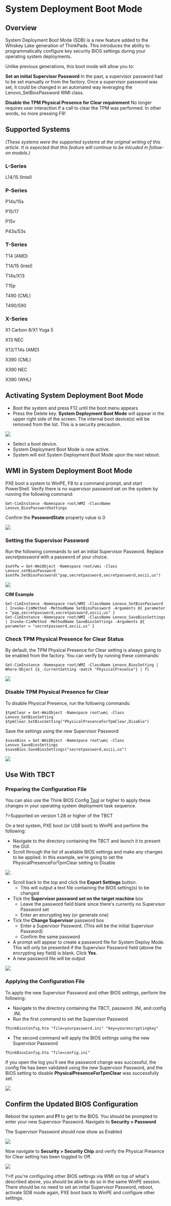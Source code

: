 # System Deployment Boot Mode

## Overview
System Deployment Boot Mode (SDB) is a new feature added to the Whiskey Lake generation of ThinkPads.  This introduces the ability to programmatically configure key security BIOS settings during your operating system deployments.

Unlike previous generations, this boot mode will allow you to:

**Set an initial Supervisor Password**
In the past, a supervisor password had to be set manually or from the factory.  Once a supervisor password was set, it could be changed in an automated way leveraging the Lenovo_SetBiosPassword WMI class.

**Disable the TPM Physical Presence for Clear requirement**
No longer requires user interaction if a call to clear the TPM was performed.  In other words, no more pressing F9!

## Supported Systems
*(These systems were the supported systems at the original writing of this article. It is expected that this feature will continue to be inlcuded in follow-on models.)*

### L-Series
L14/15 (Intel)

### P-Series
P14s/15s

P15/17

P15v

P43s/53s

### T-Series
T14 (AMD)

T14/15 (Intel)

T14s/X13

T15p

T490 (CML)

T490/590

### X-Series
X1 Carbon 8/X1 Yoga 5

X13 NEC

X13/T14s (AMD)

X390 (CML)

X390 NEC

X390 (WHL)

## Activating System Deployment Boot Mode
* Boot the system and press F12 until the boot menu appears
* Press the Delete key.  **System Deployment Boot Mode** will appear in the upper right side of the screen.  The internal boot device(s) will be removed from the list.  This is a security precaution.

![](../img/reference/sdbm/image1.jpg)

* Select a boot device.
* System Deployment Boot Mode is now active.
* System will exit System Deployment Boot Mode upon the next reboot.

## WMI in System Deployment Boot Mode
PXE boot a system to WinPE, F8 to a command prompt, and start PowerShell.  Verify there is no supervisor password set on the system by running the following command:

```
Get-CimInstance -Namespace root/WMI -ClassName Lenovo_BiosPasswordSettings
```

Confirm the **PasswordState** property value is 0

![](../img/reference/sdbm/image2.jpg)

### Setting the Supervisor Password
Run the following commands to set an initial Supervisor Password.  Replace *secretpassword* with a password of your choice.

```
$setPw = Get-WmiObject -Namespace root/wmi -Class Lenovo_setBiosPassword
$setPw.SetBiosPassword("pap,secretpassword,secretpassword,ascii,us")
```
![](../img/reference/sdbm/image3.jpg)

**CIM Example**
```
Get-CimInstance -Namespace root/WMI -ClassName Lenovo_SetBiosPassword | Invoke-CimMethod -MethodName SetBiosPassword -Arguments @{ parameter = "pap,secretpassword,secretpassword,ascii,us" }
Get-CimInstance -Namespace root/WMI -ClassName Lenovo_SaveBiosSettings | Invoke-CimMethod -MethodName SaveBiosSettings -Arguments @{ parameter = "secretpassword,ascii,us" }
```

### Check TPM Physical Presence for Clear Status
By default, the TPM Physical Presence for Clear setting is always going to be enabled from the factory.  You can verify by running these commands:

```
Get-CimInstance -Namespace root/WMI -ClassName Lenovo_BiosSetting | Where-Object {$_.CurrentSetting -match "PhysicalPresence"} | fl
```
![](../img/reference/sdbm/image4.jpg)

### Disable TPM Physical Presence for Clear
To disable Physical Presence, run the following commands:

```
$tpmClear = Get-WmiObject -Namespace root\wmi -Class Lenovo_SetBiosSetting
$tpmClear.SetBiosSetting("PhysicalPresenceForTpmClear,Disable")
```

Save the settings using the new Supervisor Password

```
$saveBios = Get-WmiObject -Namespace root\wmi -Class Lenovo_SaveBiosSettings
$saveBios.SaveBiosSettings("secretpassword,ascii,us")
```

![](../img/reference/sdbm/image5.jpg)

## Use With TBCT
### Preparing the Configuration File
You can also use the Think BIOS Config [Tool](https://thinkdeploy.blogspot.com/2016/08/the-think-bios-config-tool.html) or higher to apply these changes in your operating system deployment task sequence.  

?>Supported on version 1.28 or higher of the TBCT

On a test system, PXE boot (or USB boot) to WinPE and perform the following:

* Navigate to the directory containing the TBCT and launch it to present the GUI.
* Scroll through the list of available BIOS settings and make any changes to be applied.  In this example, we're going to set the PhysicalPresenceForTpmClear setting to Disable 

![](../img/reference/sdbm/image6.jpg)

* Scroll back to the top and click the **Export Settings** button.
    * This will output a text file containing the BIOS setting(s) to be changed
* Tick the **Supervisor password set on the target machine** box
    * Leave the password field blank since there's currently no Supervisor Password set
    * Enter an encrypting key (or generate one)
* Tick the **Change Supervisor** password box
    * Enter a Supervisor Password.  (This will be the initial Supervisor Password)
    * Confirm the same password
* A prompt will appear to create a password file for System Deploy Mode.  This will only be presented if the Supervisor Password field (above the encrypting key field) is blank.  Click **Yes**.
* A new password file will be output

![](../img/reference/sdbm/image7.jpg)

### Applying the Configuration File
To apply the new Supervisor Password and other BIOS settings, perform the following:

* Navigate to the directory containing the TBCT, password .INI, and config .INI.
* Run the first command to set the Supervisor Password
```
ThinkBiosConfig.hta "file=yourpassword.ini" "key=yourencryptingkey"
```

* The second command will apply the BIOS settings using the new Supervisor Password
```
ThinkBiosConfig.hta "file=config.ini"
```

If you open the log you'll see the password change was successful, the config file has been validated using the new Supervisor Password, and the BIOS setting to disable **PhysicalPresenceForTpmClear** was successfully set.

![](../img/reference/sdbm/image8.jpg)

## Confirm the Updated BIOS Configuration
Reboot the system and **F1** to get to the BIOS.  You should be prompted to enter your new Supervisor Password.  Navigate to **Security > Password**

The Supervisor Password should now show as Enabled

![](../img/reference/sdbm/image9.jpg)

Now navigate to **Security > Security Chip** and verify the Physical Presence for Clear setting has been toggled to Off.

![](../img/reference/sdbm/image10.jpg)

?>If you're configuring other BIOS settings via WMI on top of what's described above, you should be able to do so in the same WinPE session.  There should be no need to set an initial Supervisor Password, reboot, activate SDB mode again, PXE boot back to WinPE and configure other settings.